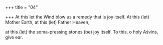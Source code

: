 +++
title = "04"

+++
At this let the Wind blow us a remedy that is joy itself. At this (let)  Mother Earth, at this (let) Father Heaven,

at this (let) the soma-pressing stones (be) joy itself. To this, o holy
Aśvins, give ear.